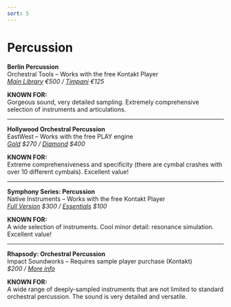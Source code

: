 ```yaml
---
sort: 5
---
```


# Percussion

**Berlin Percussion**  
Orchestral Tools – Works with the free Kontakt Player  
*[Main Library](https://www.orchestraltools.com/store/collections/berlin-percussion) €500 / [Timpani](https://www.orchestraltools.com/store/collections/timpani) €125*

**KNOWN FOR:**  
Gorgeous sound, very detailed sampling. Extremely comprehensive selection of instruments and articulations.

---

**Hollywood Orchestral Percussion**  
EastWest – Works with the free PLAY engine  
*[Gold](http://www.soundsonline.com/hollywood-orchestral-percussion) $270 / [Diamond](http://www.soundsonline.com/hollywood-orchestral-percussion) $400*

**KNOWN FOR:**  
Extreme comprehensiveness and specificity (there are cymbal crashes with over 10 different cymbals). Excellent value!

---

**Symphony Series: Percussion**  
Native Instruments – Works with the free Kontakt Player  
*[Full Version](https://www.native-instruments.com/en/products/komplete/cinematic/symphony-series-percussion/) $300 / [Essentials](https://www.native-instruments.com/en/products/komplete/cinematic/symphony-series-percussion/) $100*

**KNOWN FOR:**  
A wide selection of instruments. Cool minor detail: resonance simulation. Excellent value!

---

**Rhapsody: Orchestral Percussion**  
Impact Soundworks – Requires sample player purchase (Kontakt)  
*$200 / [More info](https://impactsoundworks.com/product/rhapsody-orchestral-percussion)*

**KNOWN FOR:**  
A wide range of deeply-sampled instruments that are not limited to standard orchestral percussion. The sound is very detailed and versatile.
